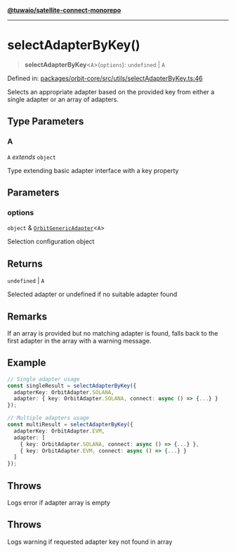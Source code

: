 [**@tuwaio/satellite-connect-monorepo**](../../../README.md)

***

# selectAdapterByKey()

> **selectAdapterByKey**\<`A`\>(`options`): `undefined` \| `A`

Defined in: [packages/orbit-core/src/utils/selectAdapterByKey.ts:46](https://github.com/TuwaIO/satellite-connect/blob/ab2889dc16e93ed4e3266b0857ac4dc0998ff86f/packages/orbit-core/src/utils/selectAdapterByKey.ts#L46)

Selects an appropriate adapter based on the provided key from either a single adapter
or an array of adapters.

## Type Parameters

### A

`A` *extends* `object`

Type extending basic adapter interface with a key property

## Parameters

### options

`object` & [`OrbitGenericAdapter`](../type-aliases/OrbitGenericAdapter.md)\<`A`\>

Selection configuration object

## Returns

`undefined` \| `A`

Selected adapter or undefined if no suitable adapter found

## Remarks

If an array is provided but no matching adapter is found, falls back to the first adapter
in the array with a warning message.

## Example

```typescript
// Single adapter usage
const singleResult = selectAdapterByKey({
  adapterKey: OrbitAdapter.SOLANA,
  adapter: { key: OrbitAdapter.SOLANA, connect: async () => {...} }
});

// Multiple adapters usage
const multiResult = selectAdapterByKey({
  adapterKey: OrbitAdapter.EVM,
  adapter: [
    { key: OrbitAdapter.SOLANA, connect: async () => {...} },
    { key: OrbitAdapter.EVM, connect: async () => {...} }
  ]
});
```

## Throws

Logs error if adapter array is empty

## Throws

Logs warning if requested adapter key not found in array
